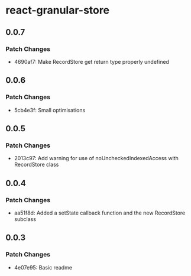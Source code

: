 # react-granular-store

## 0.0.7

### Patch Changes

- 4690af7: Make RecordStore get return type properly undefined

## 0.0.6

### Patch Changes

- 5cb4e3f: Small optimisations

## 0.0.5

### Patch Changes

- 2013c97: Add warning for use of noUncheckedIndexedAccess with RecordStore class

## 0.0.4

### Patch Changes

- aa51f8d: Added a setState callback function and the new RecordStore<T> subclass

## 0.0.3

### Patch Changes

- 4e07e95: Basic readme
